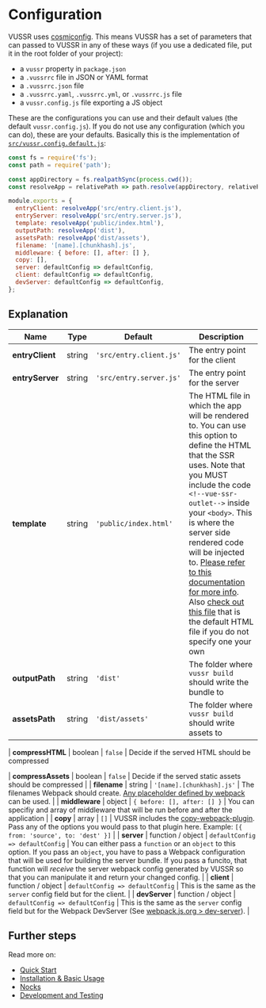 # Configuration

VUSSR uses [cosmiconfig](https://github.com/davidtheclark/cosmiconfig). This means VUSSR has a set of
parameters that can passed to VUSSR in any of these ways (if you use a dedicated file, put it in the
root folder of your project):

- a `vussr` property in `package.json`
- a `.vussrrc` file in JSON or YAML format
- a `.vussrrc.json` file
- a `.vussrrc.yaml`, `.vussrrc.yml`, or `.vussrrc.js` file
- a `vussr.config.js` file exporting a JS object

These are the configurations you can use and their default values (the default `vussr.config.js`). If
you do not use any configuration (which you can do), these are your defaults. Basically this is the
implementation of [`src/vussr.config.default.js`](../src/vussr.config.default.js):

```js
const fs = require('fs');
const path = require('path');

const appDirectory = fs.realpathSync(process.cwd());
const resolveApp = relativePath => path.resolve(appDirectory, relativePath);

module.exports = {
  entryClient: resolveApp('src/entry.client.js'),
  entryServer: resolveApp('src/entry.server.js'),
  template: resolveApp('public/index.html'),
  outputPath: resolveApp('dist'),
  assetsPath: resolveApp('dist/assets'),
  filename: '[name].[chunkhash].js',
  middleware: { before: [], after: [] },
  copy: [],
  server: defaultConfig => defaultConfig,
  client: defaultConfig => defaultConfig,
  devServer: defaultConfig => defaultConfig,
};
```

## Explanation

| Name            | Type              | Default                          | Description                                                                                                                                                                                                                                                                                                                                                                                                                                                                                         |
| --------------- | ----------------- | -------------------------------- | --------------------------------------------------------------------------------------------------------------------------------------------------------------------------------------------------------------------------------------------------------------------------------------------------------------------------------------------------------------------------------------------------------------------------------------------------------------------------------------------------- |
| **entryClient** | string            | `'src/entry.client.js'`          | The entry point for the client                                                                                                                                                                                                                                                                                                                                                                                                                                                                      |
| **entryServer** | string            | `'src/entry.server.js'`          | The entry point for the server                                                                                                                                                                                                                                                                                                                                                                                                                                                                      |
| **template**    | string            | `'public/index.html'`            | The HTML file in which the app will be rendered to. You can use this option to define the HTML that the SSR uses. Note that you MUST include the code `<!--vue-ssr-outlet-->` inside your `<body>`. This is where the server side rendered code will be injected to. [Please refer to this documentation for more info](https://ssr.vuejs.org/guide/#using-a-page-template). Also [check out this file](../src/index.default.html) that is the default HTML file if you do not specify one your own |
| **outputPath**  | string            | `'dist'`                         | The folder where `vussr build` should write the bundle to                                                                                                                                                                                                                                                                                                                                                                                                                                           |
| **assetsPath**  | string            | `'dist/assets'`                  | The folder where `vussr build` should write assets to             

| **compressHTML**  | boolean            | `false`                  | Decide if the served HTML should be compressed

| **compressAssets**  | boolean            | `false`                  | Decide if the served static assets should be compressed
                                                                                                                                                                                                                                                                                                     |
| **filename**    | string            | `'[name].[chunkhash].js'`        | The filenames Webpack should create. [Any placeholder defined by webpack](https://webpack.js.org/configuration/output/#outputfilename) can be used.                                                                                                                                                                                                                                                                                                                                                 |
| **middleware**  | object            | `{ before: [], after: [] }`      | You can specifiy and array of middleware that will be run before and after the application                                                                                                                                                                                                                                                                                                                                                                                                          |
| **copy**        | array             | `[]`                             | VUSSR includes the [copy-webpack-plugin](https://github.com/webpack-contrib/copy-webpack-plugin). Pass any of the options you would pass to that plugin here. Example: `[{ from: 'source', to: 'dest' }]`                                                                                                                                                                                                                                                                                           |
| **server**      | function / object | `defaultConfig => defaultConfig` | You can either pass a `function` or an `object` to this option. If you pass an `object`, you have to pass a Webpack configuration that will be used for building the server bundle. If you pass a funcito, that function will _receive_ the server webpack config generated by VUSSR so that you can manipulate it and return your changed config.                                                                                                                                                  |
| **client**      | function / object | `defaultConfig => defaultConfig` | This is the same as the `server` config field but for the client.                                                                                                                                                                                                                                                                                                                                                                                                                                   |
| **devServer**   | function / object | `defaultConfig => defaultConfig` | This is the same as the `server` config field but for the Webpack DevServer (See [webpack.js.org > dev-server](https://webpack.js.org/configuration/dev-server/)).                                                                                                                                                                                                                                                                                                                                  |

## Further steps

Read more on:

- [Quick Start](../README.md#quick-start)
- [Installation & Basic Usage](./installation-basic-usage.md)
- [Nocks](./nocks.md)
- [Development and Testing](./development-and-testing.md)
